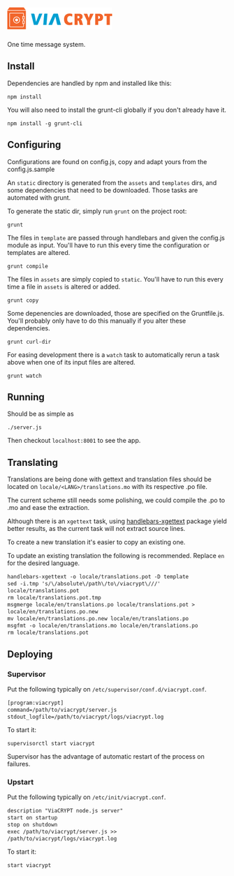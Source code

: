 # ![ViaCRYPT](assets/img/logo.png)

One time message system.

Install
-------

Dependencies are handled by npm and installed like this:

    npm install

You will also need to install the grunt-cli globally if you don't already have it.

    npm install -g grunt-cli

Configuring
-----------

Configurations are found on config.js, copy and adapt yours from the config.js.sample

An `static` directory is generated from the `assets` and `templates` dirs, and some dependencies
that need to be downloaded. Those tasks are automated with grunt.

To generate the static dir, simply run `grunt` on the project root:

    grunt

The files in `template` are passed through handlebars and given the config.js module as input.
You'll have to run this every time the configuration or templates are altered.

    grunt compile

The files in `assets` are simply copied to `static`. You'll have to run this every time a file
in `assets` is altered or added.

    grunt copy

Some depenencies are downloaded, those are specified on the Gruntfile.js. You'll probably only
have to do this manually if you alter these dependencies.

    grunt curl-dir

For easing development there is a `watch` task to automatically rerun a task above when one of
its input files are altered.

    grunt watch

Running
-------

Should be as simple as

    ./server.js

Then checkout `localhost:8001` to see the app.

Translating
-----------

Translations are being done with gettext and translation files should be located on `locale/<LANG>/translations.mo`
with its respective .po file.

The current scheme still needs some polishing, we could compile the .po to .mo and ease the extraction.

Although there is an `xgettext` task, using [handlebars-xgettext](https://github.com/gmarty/handlebars-xgettext)
package yield better results, as the current task will not extract source lines.

To create a new translation it's easier to copy an existing one.

To update an existing translation the following is recommended. Replace `en` for the desired language.

    handlebars-xgettext -o locale/translations.pot -D template
    sed -i.tmp 's/\/absolute\/path\/to\/viacrypt\///' locale/translations.pot
    rm locale/translations.pot.tmp
    msgmerge locale/en/translations.po locale/translations.pot > locale/en/translations.po.new
    mv locale/en/translations.po.new locale/en/translations.po
    msgfmt -o locale/en/translations.mo locale/en/translations.po
    rm locale/translations.pot


Deploying
---------

### Supervisor

Put the following typically on `/etc/supervisor/conf.d/viacrypt.conf`.

    [program:viacrypt]
    command=/path/to/viacrypt/server.js
    stdout_logfile=/path/to/viacrypt/logs/viacrypt.log

To start it:

    supervisorctl start viacrypt

Supervisor has the advantage of automatic restart of the process on failures.

### Upstart

Put the following typically on `/etc/init/viacrypt.conf`.

    description "ViaCRYPT node.js server"
    start on startup
    stop on shutdown
    exec /path/to/viacrypt/server.js >> /path/to/viacrypt/logs/viacrypt.log

To start it:

    start viacrypt
